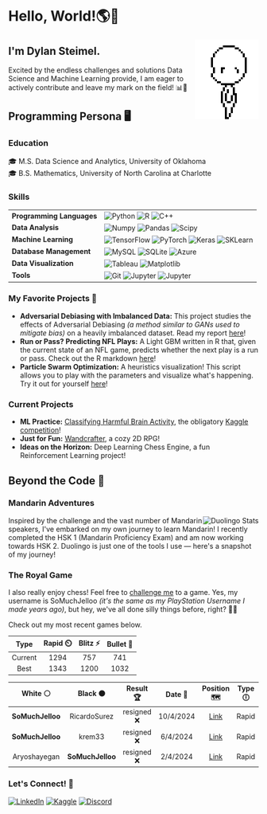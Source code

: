 # Hello, World!🌎👋

<img align="right" alt="GIF" height="160px" src="base3.gif" />

## I'm Dylan Steimel. 

Excited by the endless challenges and solutions Data Science and Machine Learning provide, I am eager to actively contribute and leave my mark on the field! 📊🤖

## Programming Persona 🖥️

### Education
🎓 M.S. Data Science and Analytics, University of Oklahoma<br>
🎓 B.S. Mathematics, University of North Carolina at Charlotte

### Skills

<table>
  <tr>
    <td align="left">
      <strong>Programming Languages</strong>
    </td>
    <td align="left">
      <img style="vertical-align: middle;" alt="Python" src="https://img.shields.io/badge/Python-FFD43B?style=for-the-badge&logo=python&logoColor=blue" />
      <img style="vertical-align: middle;" alt="R" src="https://img.shields.io/badge/R-276DC3?style=for-the-badge&logo=r&logoColor=white" />
      <img style="vertical-align: middle;" alt="C++" src="https://img.shields.io/badge/C%2B%2B-00599C?style=for-the-badge&logo=c%2B%2B&logoColor=white" />
    </td>
  </tr>
  <tr>
    <td align="left">
      <strong>Data Analysis</strong>
    </td>
    <td align="left">
      <img style="vertical-align: middle;" alt="Numpy" src="https://img.shields.io/badge/numpy-%23013243.svg?style=for-the-badge&logo=numpy&logoColor=white" />
      <img style="vertical-align: middle;" alt="Pandas" src="https://img.shields.io/badge/pandas-%23150458.svg?style=for-the-badge&logo=pandas&logoColor=white" />
      <img style="vertical-align: middle;" alt="Scipy" src="https://img.shields.io/badge/SciPy-%230C55A5.svg?style=for-the-badge&logo=scipy&logoColor=%white" />
    </td>
  </tr>
  <tr>
    <td align="left">
      <strong>Machine Learning</strong>
    </td>
    <td align="left">
      <img style="vertical-align: middle;" alt="TensorFlow" src="https://img.shields.io/badge/TensorFlow-%23FF6F00.svg?style=for-the-badge&logo=TensorFlow&logoColor=white" />
      <img style="vertical-align: middle;" alt="PyTorch" src="https://img.shields.io/badge/PyTorch-%23EE4C2C.svg?style=for-the-badge&logo=PyTorch&logoColor=white" />
      <img style="vertical-align: middle;" alt="Keras" src="https://img.shields.io/badge/Keras-%23D00000.svg?style=for-the-badge&logo=Keras&logoColor=white" />
      <img style="vertical-align: middle;" alt="SKLearn" src="https://img.shields.io/badge/scikit--learn-%23F7931E.svg?style=for-the-badge&logo=scikit-learn&logoColor=white" />
    </td>
  </tr>
  <tr>
    <td align="left">
      <strong>Database Management</strong>
    </td>
    <td align="left">
      <img style="vertical-align: middle;" alt="MySQL" src="https://img.shields.io/badge/MySQL-005C84?style=for-the-badge&logo=mysql&logoColor=white" />
      <img style="vertical-align: middle;" alt="SQLite" src="https://img.shields.io/badge/Sqlite-003B57?style=for-the-badge&logo=sqlite&logoColor=white" />
      <img style="vertical-align: middle;" alt="Azure" src="https://img.shields.io/badge/microsoft%20azure-0089D6?style=for-the-badge&logo=microsoft-azure&logoColor=white" />
    </td>
  </tr>
  <tr>
    <td align="left">
      <strong>Data Visualization</strong>
    </td>
    <td align="left">
      <img style="vertical-align: middle;" alt="Tableau" src="https://img.shields.io/badge/Tableau-E97627?style=for-the-badge&logo=Tableau&logoColor=white" />
      <img style="vertical-align: middle;" alt="Matplotlib" src="https://img.shields.io/badge/Matplotlib-%23ffffff.svg?style=for-the-badge&logo=Matplotlib&logoColor=black" />
    </td>
  </tr>
  <tr>
    <td align="left">
      <strong>Tools</strong>
    </td>
    <td align="left">
      <img style="vertical-align: middle;" alt="Git" src="https://img.shields.io/badge/GIT-E44C30?style=for-the-badge&logo=git&logoColor=white" />
      <img style="vertical-align: middle;" alt="Jupyter" src="https://img.shields.io/badge/Jupyter-F37626.svg?&style=for-the-badge&logo=Jupyter&logoColor=white" />
      <img style="vertical-align: middle;" alt="Jupyter" src="https://img.shields.io/badge/VSCode-0078D4?style=for-the-badge&logo=visual%20studio%20code&logoColor=white" />
    </td>
  </tr>
</table>

### My Favorite Projects 🌟
- **Adversarial Debiasing with Imbalanced Data:** This project studies the effects of Adversarial Debiasing _(a method similar to GANs used to mitigate bias)_ on a heavily imbalanced dataset.  Read my report [here](https://github.com/steimel60/Steimel_OUDSA5900/blob/main/5900_Report_dsteimel.pdf)!
- **Run or Pass? Predicting NFL Plays:** A Light GBM written in R that, given the current state of an NFL game, predicts whether the next play is a run or pass. Check out the R markdown [here](https://github.com/steimel60/5103_Project_NFL/blob/main/dsteimel_ckutson_project.rmd)!
- **Particle Swarm Optimization:** A heuristics visualization! This script allows you to play with the parameters and visualize what's happening. Try it out for yourself [here](https://github.com/steimel60/OU/blob/main/animate_PSO.py)!

### Current Projects
- **ML Practice:** [Classifying Harmful Brain Activity](https://github.com/steimel60/Kaggle/blob/main/classifier-brain-activity.ipynb), the obligatory [Kaggle competition](https://www.kaggle.com/competitions/hms-harmful-brain-activity-classification)!
- **Just for Fun:** [Wandcrafter](https://github.com/steimel60/Wandcrafter), a cozy 2D RPG!
- **Ideas on the Horizon:** Deep Learning Chess Engine, a fun Reinforcement Learning project!

<!-- Maybe use if more active
<img src = "https://github-readme-activity-graph.vercel.app/graph?username=steimel60&theme=dark" />
<img src = "https://github-readme-stats-git-masterrstaa-rickstaa.vercel.app/api?username=steimel60&theme=dark" />
<img src="https://github-profile-summary-cards.vercel.app/api/cards/profile-details?username=steimel60&theme=dark" />
to place next to each other place in container
<div>
  <img src="https://github-readme-stats.vercel.app/api/top-langs/?username=steimel60&theme=dark" />
</div>
-->

## Beyond the Code 🚀

### Mandarin Adventures
<img align = "right" src="https://duolingo-stats-card.vercel.app/api?id=488374565&theme=github-dark" alt="Duolingo Stats"/>
Inspired by the challenge and the vast number of Mandarin speakers, I've embarked on my own journey to learn Mandarin! I recently completed the HSK 1 (Mandarin Proficiency Exam) and am now working towards HSK 2. Duolingo is just one of the tools I use — here's a snapshot of my journey!
<br clear="right"/>

### The Royal Game

I also really enjoy chess! Feel free to [challenge me](https://www.chess.com/member/somuchjelloo) to a game. Yes, my username is SoMuchJelloo _(it's the same as my PlayStation Username I made years ago)_, but hey, we've all done silly things before, right? 🤷‍♂️

Check out my most recent games below.
<!--START_SECTION:chessStats-->
<!-- Automatically generated with https://github.com/Balastrong/chess-stats-action -->

| Type | Rapid ⏲️ | Blitz ⚡ | Bullet 🔫 |
|:---:|:---:|:---:|:---:|
| Current | 1294 | 757 | 741 |
| Best | 1343 | 1200 | 1032 |

| White ⚪ | Black ⚫ | Result 🏆 | Date 📅 | Position 🗺️ | Type 🕕 |
|:---:|:---:|:---:|:---:|:---:|:---:|
| **SoMuchJelloo** | RicardoSurez | resigned ❌ | 10/4/2024 | <a href="http://www.ee.unb.ca/cgi-bin/tervo/fen.pl?select=rnb1k1nr/2b5/p1p2pqp/4p3/4P2B/2N3P1/PPP2P1P/R2Q1RK1 w kq -">Link</a> | Rapid |
| **SoMuchJelloo** | krem33 | resigned ❌ | 6/4/2024 | <a href="http://www.ee.unb.ca/cgi-bin/tervo/fen.pl?select=r2q1rk1/pp4pp/2n2n2/3pp1B1/3P4/3B3b/PP3PPP/RN3RK1 w - -">Link</a> | Rapid |
| Aryoshayegan | **SoMuchJelloo** | resigned ❌ | 2/4/2024 | <a href="http://www.ee.unb.ca/cgi-bin/tervo/fen.pl?select=8/p2Q1p1p/8/2k5/8/4B3/PP3PPP/3R2K1 b - -">Link</a> | Rapid |

<!--END_SECTION:chessStats-->

### Let's Connect! 🤝

[![LinkedIn](https://img.shields.io/badge/LinkedIn-0077B5?style=for-the-badge&logo=linkedin&logoColor=white)](https://www.linkedin.com/in/steimel60/)
[![Kaggle](https://img.shields.io/badge/Kaggle-20BEFF?style=for-the-badge&logo=Kaggle&logoColor=white)](https://www.kaggle.com/dylansteimel)
[![Discord](https://img.shields.io/badge/Discord-5865F2?style=for-the-badge&logo=discord&logoColor=white)](https://www.discordapp.com/users/steimel60)


<!--
**steimel60/steimel60** is a ✨ _special_ ✨ repository because its `README.md` (this file) appears on your GitHub profile.

Here are some ideas to get you started:

- 🔭 I’m currently working on ...
- 🌱 I’m currently learning ...
- 👯 I’m looking to collaborate on ...
- 🤔 I’m looking for help with ...
- 💬 Ask me about ...
- 📫 How to reach me: ...
- 😄 Pronouns: ...
- ⚡ Fun fact: ...
-->
